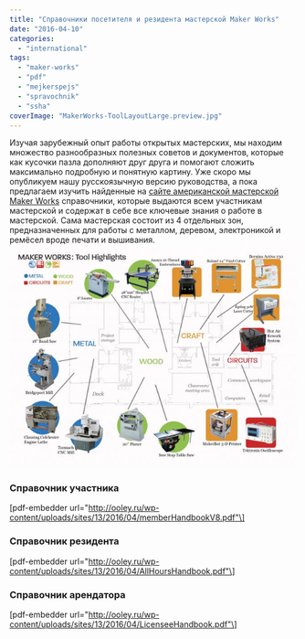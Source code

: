 ```yaml
---
title: "Справочники посетителя и резидента мастерской Maker Works"
date: "2016-04-10"
categories: 
  - "international"
tags: 
  - "maker-works"
  - "pdf"
  - "mejkerspejs"
  - "spravochnik"
  - "ssha"
coverImage: "MakerWorks-ToolLayoutLarge.preview.jpg"
---
```


Изучая зарубежный опыт работы открытых мастерских, мы находим множество разнообразных полезных советов и документов, которые как кусочки пазла дополняют друг друга и помогают сложить максимально подробную и понятную картину. Уже скоро мы опубликуем нашу русскоязычную версию руководства, а пока предлагаем изучить найденные на [сайте американской мастерской Maker Works](http://maker-works.com/) справочники, которые выдаются всем участникам мастерской и содержат в себе все ключевые знания о работе в мастерской. Сама мастерская состоит из 4 отдельных зон, предназначенных для работы с металлом, деревом, электроникой и ремёсел вроде печати и вышивания.![MakerWorks-ToolLayoutLarge.preview](images/MakerWorks-ToolLayoutLarge.preview.jpg)

### Справочник участника

\[pdf-embedder url="http://ooley.ru/wp-content/uploads/sites/13/2016/04/memberHandbookV8.pdf"\]

### Справочник резидента

\[pdf-embedder url="http://ooley.ru/wp-content/uploads/sites/13/2016/04/AllHoursHandbook.pdf"\]

### Справочник арендатора

\[pdf-embedder url="http://ooley.ru/wp-content/uploads/sites/13/2016/04/LicenseeHandbook.pdf"\]
